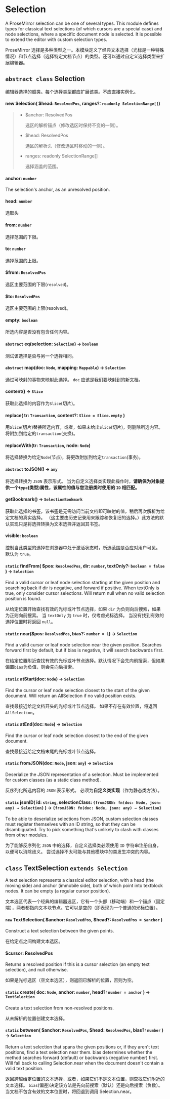 # Selection

A ProseMirror selection can be one of several types. This module defines types for classical text selections (of which cursors are a special case) and node selections, where a specific document node is selected. It is possible to extend the editor with custom selection types.

ProseMirror 选择是多种类型之一。本模块定义了经典文本选择（光标是一种特殊情况）和节点选择（选择特定文档节点）的类型。还可以通过自定义选择类型来扩展编辑器。

## `abstract class` Selection

编辑器选择的超类。每个选择类型都应扩展该类。不应直接实例化。

#### new Selection( $head: `ResolvedPos`, ranges⁠?: `readonly SelectionRange[]`)

>  - $anchor: ResolvedPos
>
>    选区的解析锚点（修改选区时保持不变的一侧）。
>
>  - $head: ResolvedPos
>
>    选区的解析头（修改选区时移动的一侧）。
>
>  - ranges: readonly SelectionRange[]
>
>    选择涵盖的范围。

#### anchor: `number`

The selection's anchor, as an unresolved position.

#### head: `number`

选取头

#### from: `number`

选择范围的下限。

#### to: `number`

选择范围的上限。

#### $from: `ResolvedPos`

选区主要范围的下限(`resolved`)。

#### $to: `ResolvedPos`

选区主要范围的上限(resolved)。

#### empty: `boolean`

所选内容是否没有包含任何内容。

#### `abstract` eq(selection: `Selection`) → `boolean`

测试该选择是否与另一个选择相同。

#### `abstract` map(doc: `Node`, mapping: `Mappable`) → `Selection`

通过可映射的事物来映射此选择。 `doc` 应该是我们要映射到的新文档。

#### content() → `Slice`

获取此选择的内容作为`Slice`(切片)。

#### replace( tr: `Transaction`, content⁠?: `Slice = Slice.empty` )

用`Slice`(切片)替换所选内容，或者，如果未给出`Slice`(切片)，则删除所选内容。 将附加到给定的`transaction`(交换)。

#### replaceWith(tr: `Transaction`, node: `Node`)

将选择替换为给定`Node`(节点)，将更改附加到给定`transaction`(事务)。

#### `abstract` toJSON() → `any`

将选择转换为 `JSON` 表示形式。 当为自定义选择类实现此操作时，**请确保为对象提供一个`type`(类型)属性，该属性的值与您注册类时使用的 `ID` 相匹配。**

#### getBookmark() → `SelectionBookmark`

获取此选择的书签，该书签是无需访问当前文档即可映射的值，稍后再次解析为给定文档的真实选择。 （这主要由历史记录用来跟踪和恢复旧的选择。）此方法的默认实现只是将选择转换为文本选择并返回其书签。

#### visible: `boolean`

控制当此类型的选择在浏览器中处于激活状态时，所选范围是否应对用户可见。 默认为 `true`。

#### `static` findFrom( $pos: `ResolvedPos`, dir: `number`, textOnly⁠?: `boolean = false` ) → `Selection`

Find a valid cursor or leaf node selection starting at the given position and searching back if dir is negative, and forward if positive. When textOnly is true, only consider cursor selections. Will return null when no valid selection position is found.

从给定位置开始查找有效的光标或叶节点选择，如果 `dir` 为负则向后搜索，如果为正则向前搜索。 当 `textOnly` 为 `true` 时，仅考虑光标选择。 当没有找到有效的选择位置时将返回 `null`。

#### `static` near($pos: `ResolvedPos`, bias⁠?: `number = 1`) → `Selection`

Find a valid cursor or leaf node selection near the given position. Searches forward first by default, but if bias is negative, it will search backwards first.

在给定位置附近查找有效的光标或叶节点选择。默认情况下会先向前搜索，但如果偏置`bias⁠`为负值，则会先向后搜索。

#### `static` atStart(doc: `Node`) → `Selection`

Find the cursor or leaf node selection closest to the start of the given document. Will return an AllSelection if no valid position exists.

查找最接近给定文档开头的光标或叶节点选择。 如果不存在有效位置，将返回 `AllSelection`。

#### `static` atEnd(doc: `Node`) → `Selection`

Find the cursor or leaf node selection closest to the end of the given document.

查找最接近给定文档末尾的光标或叶节点选择。

#### `static` fromJSON(doc: `Node`, json: `any`) → `Selection`

Deserialize the JSON representation of a selection. Must be implemented for custom classes (as a static class method).

反序列化所选内容的 `JSON` 表示形式。 必须为**自定义类实现**（作为静态类方法）。

#### `static` jsonID( id: `string`, selectionClass: `{fromJSON: fn(doc: Node, json: any) → Selection}` ) → `{fromJSON: fn(doc: Node, json: any) → Selection}`

To be able to deserialize selections from JSON, custom selection classes must register themselves with an ID string, so that they can be disambiguated. Try to pick something that's unlikely to clash with classes from other modules.

为了能够反序列化 `JSON` 中的选择，自定义选择类必须使用 `ID` 字符串注册自身，以便可以消除歧义。 尝试选择不太可能与其他模块中的类发生冲突的内容。

## `class` TextSelection `extends Selection`

A text selection represents a classical editor selection, with a head (the moving side) and anchor (immobile side), both of which point into textblock nodes. It can be empty (a regular cursor position).

文本选区代表一个经典的编辑器选区，它有一个头部（移动端）和一个锚点（固定端），两者都指向文本块节点。它可以是空的（即表现为一个普通的光标位置）。

#### `new` TextSelection( $anchor: `ResolvedPos`, $head⁠?: `ResolvedPos = $anchor` )

Construct a text selection between the given points.

在给定点之间构建文本选区。

#### $cursor: ResolvedPos

Returns a resolved position if this is a cursor selection (an empty text selection), and null otherwise.

如果是光标选区（空文本选区），则返回已解析的位置，否则为空。

#### `static` create( doc: `Node`, anchor: `number`, head⁠?: `number = anchor` ) → `TextSelection`

Create a text selection from non-resolved positions.

从未解析的位置创建文本选择。

#### `static` between( $anchor: `ResolvedPos`, $head: `ResolvedPos`, bias⁠?: `number` ) → `Selection`

Return a text selection that spans the given positions or, if they aren't text positions, find a text selection near them. bias determines whether the method searches forward (default) or backwards (negative number) first. Will fall back to calling Selection.near when the document doesn't contain a valid text position.

返回跨越给定位置的文本选择，或者，如果它们不是文本位置，则查找它们附近的文本选择。 `bias⁠`(偏差)决定该方法是先向前搜索（默认）还是向后搜索（负数）。 当文档不包含有效的文本位置时，将回退到调用 Selection.near。
